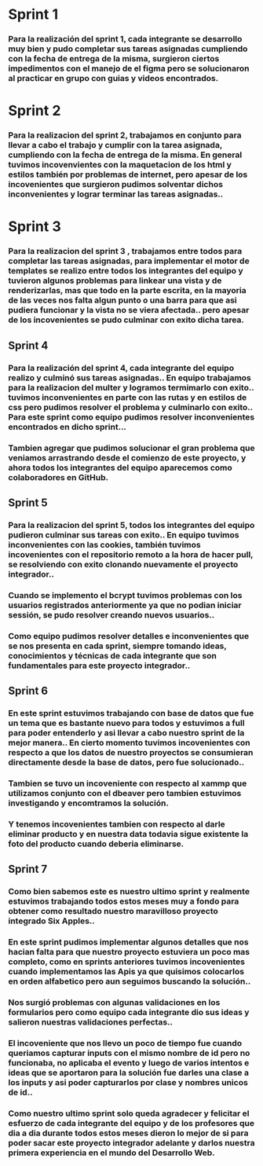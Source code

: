 # Sprint 1 

### Para la realización del sprint 1, cada integrante se desarrollo muy bien y pudo completar sus tareas asignadas cumpliendo con la fecha de entrega de la misma, surgieron ciertos impedimentos con el manejo de el figma pero se solucionaron al practicar en grupo con guias y videos encontrados.


# Sprint 2 

### Para la realizacion del sprint 2, trabajamos en conjunto para llevar a cabo el trabajo y cumplir con la tarea asignada, cumpliendo con la fecha de entrega de la misma. En general tuvimos incovenvientes con la maquetacion de los html y estilos también por problemas de internet, pero apesar de los incovenientes que surgieron pudimos solventar dichos inconvenientes y lograr terminar las tareas asignadas.. 


# Sprint 3 

### Para la realizacion del sprint 3 , trabajamos entre todos para completar las tareas asignadas, para implementar el motor de templates se realizo entre todos los integrantes del equipo y tuvieron algunos problemas para linkear una vista y de renderizarlas, mas que todo en la parte escrita, en la mayoria de las veces nos falta algun punto o una barra para que asi pudiera funcionar y la vista no se viera afectada.. pero apesar de los incovenientes se pudo culminar con exito dicha tarea. 

## Sprint 4

### Para la realización del sprint 4, cada integrante del equipo realizo y culminó sus tareas asignadas.. En equipo trabajamos para la realizacion del multer y logramos termimarlo con exito.. tuvimos inconvenientes en parte con las rutas y en estilos de css pero pudimos resolver el problema y culminarlo con exito.. Para este sprint como equipo pudimos resolver inconvenientes encontrados en dicho sprint...
### Tambien agregar que pudimos solucionar el gran problema que veniamos arrastrando desde el comienzo de este proyecto, y ahora todos los integrantes del equipo aparecemos como colaboradores en GitHub.

## Sprint 5 

### Para la realizacion del sprint 5, todos los integrantes del equipo pudieron culminar sus tareas con exito.. En equipo tuvimos inconvenientes con las cookies, también tuvimos incovenientes con el repositorio remoto a la hora de hacer pull, se resolviendo con exito clonando nuevamente el proyecto integrador.. 
### Cuando se implemento el bcrypt tuvimos problemas con los usuarios registrados anteriormente ya que no podian iniciar sessión, se pudo resolver creando nuevos usuarios.. 
### Como equipo pudimos resolver detalles e inconvenientes que se nos presenta en cada sprint, siempre tomando ideas, conocimientos y técnicas de cada integrante que son fundamentales para este proyecto integrador.. 

## Sprint 6

### En este sprint estuvimos trabajando con base de datos que fue un tema que es bastante nuevo para todos y estuvimos a full para poder entenderlo y asi llevar a cabo nuestro sprint de la mejor manera.. En cierto momento tuvimos incovenientes con respecto a que los datos de nuestro proyectos se consumieran directamente desde la base de datos, pero fue solucionado.. 
### Tambien se tuvo un incoveniente con respecto al xammp que utilizamos conjunto con el dbeaver pero tambien estuvimos investigando y encomtramos la solución.
### Y tenemos incovenientes tambien con respecto al darle eliminar producto y en nuestra data todavia sigue existente la foto del producto cuando deberia eliminarse.

## Sprint 7

### Como bien sabemos este es nuestro ultimo sprint y realmente estuvimos trabajando todos estos meses muy a fondo para obtener como resultado nuestro maravilloso proyecto integrado Six Apples.. 
### En este sprint pudimos implementar algunos detalles que nos hacian falta para que nuestro proyecto estuviera un poco mas completo, como en sprints anteriores tuvimos incovenientes cuando implementamos las Apis ya que quisimos colocarlos en orden alfabetico pero aun seguimos buscando la solución.. 
### Nos surgió problemas con algunas validaciones en los formularios pero como equipo cada integrante dio sus ideas y salieron nuestras validaciones perfectas.. 
### El incoveniente que nos llevo un poco de tiempo fue cuando queriamos capturar inputs con el mismo nombre de id pero no funcionaba, no aplicaba el evento y luego de varios intentos e ideas que se aportaron para la solución fue darles una clase a los inputs y asi poder capturarlos por clase y nombres unicos de id..
### Como nuestro ultimo sprint solo queda agradecer y felicitar el esfuerzo de cada integrante del equipo y de los profesores que dia a dia durante todos estos meses dieron lo mejor de si para poder sacar este proyecto integrador adelante y darlos nuestra primera experiencia en el mundo del Desarrollo Web.